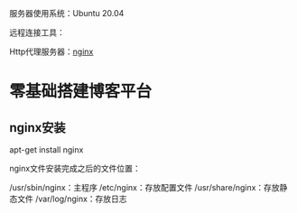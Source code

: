 服务器使用系统：Ubuntu 20.04

远程连接工具：

Http代理服务器：[nginx](https://www.nginx.cn/doc/general/overview.html)

# 零基础搭建博客平台

## nginx安装
apt-get install nginx 

nginx文件安装完成之后的文件位置：

/usr/sbin/nginx：主程序
/etc/nginx：存放配置文件
/usr/share/nginx：存放静态文件
/var/log/nginx：存放日志

